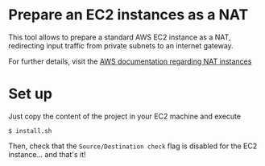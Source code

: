 
# Prepare an EC2 instances as a NAT

This tool allows to prepare a standard AWS EC2 instance as a NAT, redirecting input traffic from private subnets to an internet gateway. 

For further details, visit the [AWS documentation regarding NAT instances](https://docs.aws.amazon.com/vpc/latest/userguide/VPC_NAT_Instance.html)

# Set up
Just copy the content of the project in your EC2 machine and execute
```
$ install.sh
```

Then, check that the `Source/Destination check` flag is disabled for the EC2 instance... and that's it!